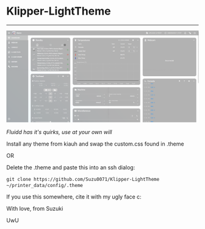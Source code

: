# Klipper-LightTheme
----------------------------------------------------------
<img src="./screenshot.png">

*Fluidd has it's quirks, use at your own will*

Install any theme from kiauh and swap the custom.css found in .theme

OR

Delete the .theme and paste this into an ssh dialog:


```
git clone https://github.com/Suzu0071/Klipper-LightTheme ~/printer_data/config/.theme
```

If you use this somewhere, cite it with my ugly face c:

With love, from Suzuki

UwU
